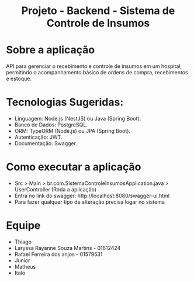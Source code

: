 <h1 align="center"> Projeto - Backend - Sistema de Controle de Insumos </h1>


# Sobre a aplicação

API para gerenciar o recebimento e controle de insumos em um hospital,
permitindo o acompanhamento básico de ordens de compra, recebimentos e estoque.

# Tecnologias Sugeridas:

- Linguagem: Node.js (NestJS) ou Java (Spring Boot).
- Banco de Dados: PostgreSQL.
- ORM: TypeORM (Node.js) ou JPA (Spring Boot).
- Autenticação: JWT.
- Documentação: Swagger.

# Como executar a aplicação

* Src > Main > br.com.SistemaControleInsumosApplication.java > UserController (Roda a aplicação) 
* Entra no link do swagger: http://localhost:8080/swagger-ui.html
* Para fazer qualquer tipo de alteração precisa logar no sistema
  
# Equipe
* Thiago
* Laryssa Rayanne Souza Martins - 01612424
* Rafael Ferreira dos anjos - 01579531
* Junior
* Matheus
* Italo
